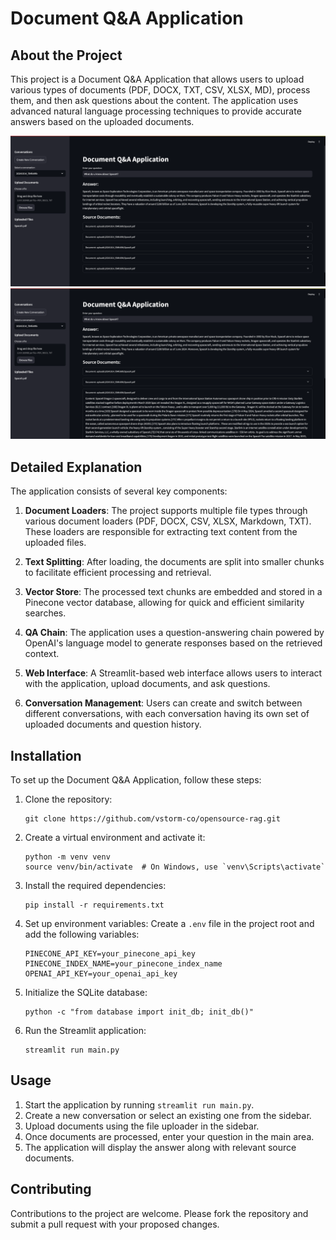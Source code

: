 # Document Q&A Application

## About the Project

This project is a Document Q&A Application that allows users to upload various types of documents (PDF, DOCX, TXT, CSV, XLSX, MD), process them, and then ask questions about the content. The application uses advanced natural language processing techniques to provide accurate answers based on the uploaded documents.

<img src="assets/images/img_1.png" alt="image_1"/>
<img src="assets/images/img_2.png" alt="image_22"/>

## Detailed Explanation

The application consists of several key components:

1. **Document Loaders**: The project supports multiple file types through various document loaders (PDF, DOCX, CSV, XLSX, Markdown, TXT). These loaders are responsible for extracting text content from the uploaded files.

2. **Text Splitting**: After loading, the documents are split into smaller chunks to facilitate efficient processing and retrieval.

3. **Vector Store**: The processed text chunks are embedded and stored in a Pinecone vector database, allowing for quick and efficient similarity searches.

4. **QA Chain**: The application uses a question-answering chain powered by OpenAI's language model to generate responses based on the retrieved context.

5. **Web Interface**: A Streamlit-based web interface allows users to interact with the application, upload documents, and ask questions.

6. **Conversation Management**: Users can create and switch between different conversations, with each conversation having its own set of uploaded documents and question history.

## Installation

To set up the Document Q&A Application, follow these steps:

1. Clone the repository:
   ```
   git clone https://github.com/vstorm-co/opensource-rag.git
   ```

2. Create a virtual environment and activate it:
   ```
   python -m venv venv
   source venv/bin/activate  # On Windows, use `venv\Scripts\activate`
   ```

3. Install the required dependencies:
   ```
   pip install -r requirements.txt
   ```

4. Set up environment variables:
   Create a `.env` file in the project root and add the following variables:
   ```
   PINECONE_API_KEY=your_pinecone_api_key
   PINECONE_INDEX_NAME=your_pinecone_index_name
   OPENAI_API_KEY=your_openai_api_key
   ```

5. Initialize the SQLite database:
   ```
   python -c "from database import init_db; init_db()"
   ```

6. Run the Streamlit application:
   ```
   streamlit run main.py
   ```

## Usage

1. Start the application by running `streamlit run main.py`.
2. Create a new conversation or select an existing one from the sidebar.
3. Upload documents using the file uploader in the sidebar.
4. Once documents are processed, enter your question in the main area.
5. The application will display the answer along with relevant source documents.

## Contributing

Contributions to the project are welcome. Please fork the repository and submit a pull request with your proposed changes.
